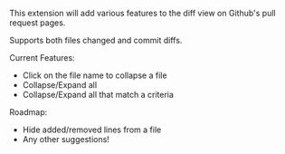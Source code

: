 This extension will add various features to the diff view on Github's pull request pages.

Supports both files changed and commit diffs.

Current Features:
- Click on the file name to collapse a file
- Collapse/Expand all
- Collapse/Expand all that match a criteria

Roadmap:
- Hide added/removed lines from a file
- Any other suggestions!
